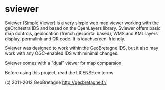 sviewer
=======

Sviewer (Simple Viewer) is a very simple web map viewer working with the geOrchestra IDS and based on the OpenLayers library.
Sviewer offers basic map controls, geolocation (french geoportal based), WMS and KML layers display, permalink and QR code. 
It is touchscreen-friendly.

Sviewer was designed to work within the GeoBretagne IDS, but it also may work with any OGC-enabled IDS with minimal changes.

Sviewer comes with a "dual" viewer for map comparsion.

Before using this project, read the LICENSE.en terms.

(c) 2011-2012 GeoBretagne http://geobretagne.fr/
